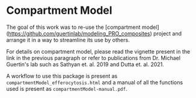 # Compartment Model

The goal of this work was to re-use the [compartment model] (https://github.com/guertinlab/modeling_PRO_composites) project and arrange it in a way to streamline its use by others.

For details on compartment model, please read the vignette present in the link in the previous paragraph or refer to publications from Dr. Michael Guertin's lab such as Sathyan et. al. 2019 and Dutta et. al. 2021.

A workflow to use this package is present as `compartmentModel_efferocytosis.html` and a manual of all the functions used is present as `compartmentModel-manual.pdf`. 

